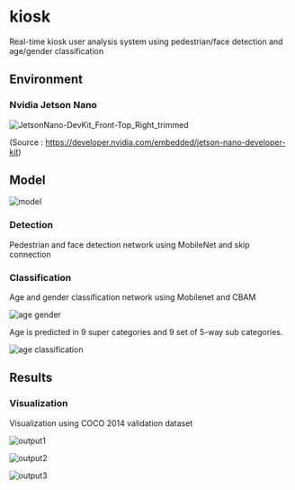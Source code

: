 # kiosk

Real-time kiosk user analysis system using pedestrian/face detection and age/gender classification

## Environment

### Nvidia Jetson Nano

  ![JetsonNano-DevKit_Front-Top_Right_trimmed](https://user-images.githubusercontent.com/48514976/158322188-9f75a34d-d678-454a-9cc4-e4a617812abf.jpg)
  
  (Source : https://developer.nvidia.com/embedded/jetson-nano-developer-kit)
  
## Model
  
![model](https://user-images.githubusercontent.com/48514976/158328202-a90b2bfc-6cc1-4118-b44d-c9fd1ea3fbe2.JPG)

  
### Detection

Pedestrian and face detection network using MobileNet and skip connection

### Classification

Age and gender classification network using Mobilenet and CBAM

![age gender](https://user-images.githubusercontent.com/48514976/158328359-36952a8c-1d53-4a20-beff-8b73f31c025e.JPG)
  
Age is predicted in 9 super categories and 9 set of 5-way sub categories.
  
![age classification](https://user-images.githubusercontent.com/48514976/158328376-c7409aa8-b67c-4c33-9e29-1e94459f101f.JPG)

## Results
  
### Visualization
  
Visualization using COCO 2014 validation dataset
  
  
![output1](https://user-images.githubusercontent.com/48514976/158340454-011d0d9c-45b1-4dbe-81c5-adfca8c92492.JPG)

![output2](https://user-images.githubusercontent.com/48514976/158340466-9e20582a-8ae3-4320-bfea-2b7a703217df.JPG)

![output3](https://user-images.githubusercontent.com/48514976/158340475-d435238c-177c-4ce4-89f6-3fbedd08694f.JPG)



